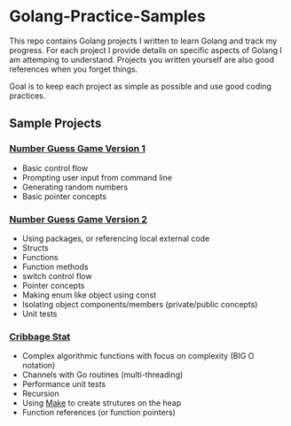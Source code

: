 # Golang-Practice-Samples

This repo contains Golang projects I written to learn Golang and track my progress. For each project I provide details on specific aspects of Golang I am attemping to understand. Projects you written yourself are also good references when you forget things.

Goal is to keep each project as simple as possible and use good coding practices.

## Sample Projects

### [Number Guess Game Version 1](Number-Guess/Version1)

* Basic control flow
* Prompting user input from command line
* Generating random numbers
* Basic pointer concepts

### [Number Guess Game Version 2](Number-Guess/Version2)

* Using packages, or referencing local external code
* Structs
* Functions
* Function methods
* switch control flow
* Pointer concepts
* Making enum like object using const
* Isolating object components/members (private/public concepts)
* Unit tests

### [Cribbage Stat](Cribbage-Stat)

* Complex algorithmic functions with focus on complexity (BIG O notation)
* Channels with Go routines (multi-threading)
* Performance unit tests
* Recursion
* Using [Make](https://pkg.go.dev/builtin#make) to create strutures on the heap
* Function references (or function pointers)


